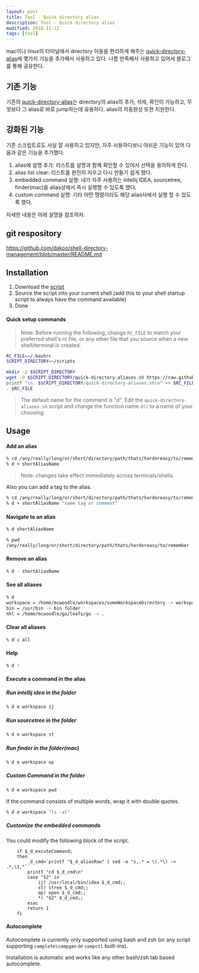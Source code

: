 ```yaml
---
layout: post
title: Tool - Quick directory alias
description: Tool - Quick directory alias
modified: 2018-11-12
tags: [tool]
---
```


mac이나 linux의 터미널에서 directory 이동을 편리하게 해주는 [quick-directory-alias](https://github.com/mcwoodle/shell-directory-management/blob/master/README.md)에 몇가지 기능을 추가해서 사용하고 있다. 나름 만족해서 사용하고 있어서 블로그를 통해 공유한다. 

## 기존 기능

기존의 [quick-directory-alias](https://github.com/mcwoodle/shell-directory-management/blob/master/README.md)는 directory의 alias의 추가, 삭제, 확인이 가능하고, 무엇보다 그 alias로 바로 jump하는데 유용하다. alias의 자동완성 또한 지원한다. 

## 강화된 기능

기존 스크립트로도 사실 잘 사용하고 있지만, 자주 사용하다보니 아쉬운 기능이 있어 다음과 같은 기능을 추가했다. 

1. alias에 설명 추가: 리스트를 설명과 함께 확인할 수 있어서 선택을 용이하게 한다. 
1. alias list clear: 리스트를 완전히 지우고 다시 만들기 쉽게 했다. 
1. embedded command 실행: 내가 자주 사용하는 intellij IDEA, sourcetree, finder(mac)을 alias상에서 즉시 실행할 수 있도록 했다. 
1. custom command 실행: 기타 어떤 명령이라도 해당 alias사에서 실행 할 수 있도록 했다. 

자세한 내용은 아래 설명을 참조하자.

## git respository

https://github.com/dakoo/shell-directory-management/blob/master/README.md

## Installation

1. Download the [script](https://github.com/dakoo/shell-directory-management/blob/master/quick-directory-aliases.sh)
1. Source the script into your current shell (add this to your shell startup script to always have the command available)
1. Done

#### Quick setup commands

> Note: Before running the following, change `RC_FILE` to match your preferred shell's rc file, or any other file that you source when a new shell/terminal is created.

```bash
RC_FILE=~/.bashrc
SCRIPT_DIRECTORY=~/scripts

mkdir -p $SCRIPT_DIRECTORY
wget -O $SCRIPT_DIRECTORY/quick-directory-aliases.sh https://raw.githubusercontent.com/mcwoodle/shell-directory-management/master/quick-directory-aliases.sh
printf "\n. $SCRIPT_DIRECTORY/quick-directory-aliases.sh\n" >> $RC_FILE
. $RC_FILE
```

> The default name for the command is "d". Edit the `quick-directory-aliases.sh` script and change the function name `d()` to a name of your choosing.

## Usage

#### Add an alias
```bash
% cd /any/really/long/or/short/directory/path/thats/hardoreasy/to/remember
% d + shortAliasName
```
> Note: changes take effect immediately across terminals/shells.

Also you can add a tag to the alias.

```bash
% cd /any/really/long/or/short/directory/path/thats/hardoreasy/to/remember
% d + shortAliasName "some tag or comment"
```

#### Navigate to an alias
```bash
% d shortAliasName

% pwd
/any/really/long/or/short/directory/path/thats/hardoreasy/to/remember
```

#### Remove an alias
```bash
% d - shortAliasName
```

#### See all aliases
```bash
% d
workspace = /home/mcwoodle/workspaces/someWorkspaceDirectory -> workspace
bin = /usr/bin -> bin folder
nhl = /home/mcwoodle/go/leafs/go -> .
```

#### Clear all aliases

```bash
% d c all
```

#### Help 

```bash
% d ?
```

#### Execute a command in the alias

##### Run intellij idea in the folder

```bash
% d e workspace ij
```

##### Run sourcetree in the folder

```bash
% d e workspace st
```

##### Run finder in the folder(mac)

```bash
% d e workspace op
```

##### Custom Command in the folder

```bash
% d e workspace pwd
```

If the command consists of multiple words, wrap it with double quotes.

```bash
% d e workspace "ls -al"
```

##### Customize the embedded commands

You could modify the following block of the script.

```
    if $_d_excuteCommand;
    then
        _d_cmd=`printf "$_d_aliasRow" | sed -e "s,.* = \(.*\) -> .*,\1,"`
        printf "cd $_d_cmd\n"
        case "$2" in
            ij) /usr/local/bin/idea $_d_cmd;;
            st) stree $_d_cmd;;
            op) open $_d_cmd;;          
            *) "$2" $_d_cmd;;
        esac
        return 1
    fi
```

#### Autocomplete

Autocomplete is currently only supported using bash and zsh (or any script supporting `complete\compgen` or `compctl` built-ins).

Installation is automatic and works like any other bash/zsh tab based autocomplete.
